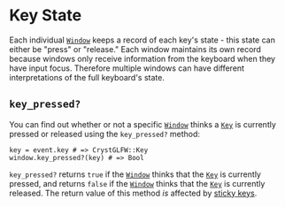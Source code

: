 # Key State

Each individual [`Window`](/deep-dive/window.md) keeps a record of each key's state - this state can either be "press" or "release." Each window maintains its own record because windows only receive information from the keyboard when they have input focus. Therefore multiple windows can have different interpretations of the full keyboard's state.

## `key_pressed?`

You can find out whether or not a specific [`Window`](/deep-dive/window.md) thinks a [`Key`](/deep-dive/keys.md) is currently pressed or released using the `key_pressed?` method:

```crystal
key = event.key # => CrystGLFW::Key
window.key_pressed?(key) # => Bool
```

`key_pressed?` returns `true` if the [`Window`](/deep-dive/window.md) thinks that the [`Key`](/deep-dive/keys.md) is currently pressed, and returns `false` if the [`Window`](/deep-dive/window.md) thinks that the [`Key`](/deep-dive/keys.md) is currently released. The return value of this method *is* affected by [sticky keys](/deep-dive/window/sticky-keys.md).